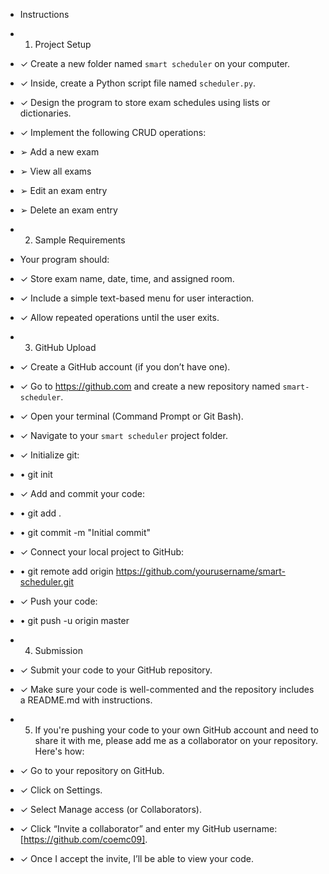 * Instructions
* 1. Project Setup
* ✓ Create a new folder named `smart scheduler` on your computer.
* ✓ Inside, create a Python script file named `scheduler.py`.
* ✓ Design the program to store exam schedules using lists or dictionaries.
* ✓ Implement the following CRUD operations:
* ➢ Add a new exam
* ➢ View all exams
* ➢ Edit an exam entry
* ➢ Delete an exam entry
* 2. Sample Requirements
* Your program should:
* ✓ Store exam name, date, time, and assigned room.
* ✓ Include a simple text-based menu for user interaction.
* ✓ Allow repeated operations until the user exits.

* 3. GitHub Upload
* ✓ Create a GitHub account (if you don’t have one).
* ✓ Go to https://github.com and create a new repository named `smart-scheduler`.
* ✓ Open your terminal (Command Prompt or Git Bash).
* ✓ Navigate to your `smart scheduler` project folder.
* ✓ Initialize git:
* • git init
* ✓ Add and commit your code:
* • git add .
* • git commit -m "Initial commit"
* ✓ Connect your local project to GitHub:

* • git remote add origin https://github.com/yourusername/smart-scheduler.git

* ✓ Push your code:

* • git push -u origin master

* 4. Submission
* ✓ Submit your code to your GitHub repository.
* ✓ Make sure your code is well-commented and the repository includes a README.md with instructions.

* 5. If you're pushing your code to your own GitHub account and need to share it with me, please add me as a collaborator on your repository. Here's how:

* ✓ Go to your repository on GitHub.
* ✓ Click on Settings.

* ✓ Select Manage access (or Collaborators).
* ✓ Click “Invite a collaborator” and enter my GitHub username: [https://github.com/coemc09].
* ✓ Once I accept the invite, I’ll be able to view your code.